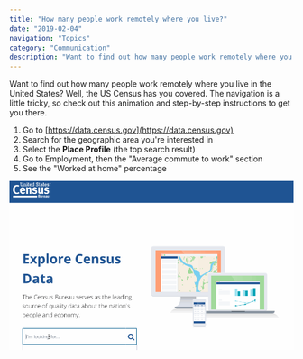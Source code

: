 ```yaml
---
title: "How many people work remotely where you live?"
date: "2019-02-04"
navigation: "Topics"
category: "Communication"
description: "Want to find out how many people work remotely where you live in the United States? Well, the US Census has you covered. The navigation is a little tricky, so check out this animation and step-by-step instructions to get you there."
---
```


Want to find out how many people work remotely where you live in the United States? Well, the US Census has you covered. The navigation is a little tricky, so check out this animation and step-by-step instructions to get you there.

1. Go to [https://data.census.gov](https://data.census.gov)
2. Search for the geographic area you're interested in
3. Select the **Place Profile** (the top search result)
4. Go to Employment, then the "Average commute to work" section
5. See the "Worked at home" percentage

![](/static/img/census.gif)
